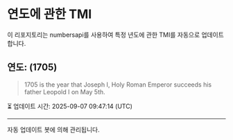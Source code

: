 
# 연도에 관한 TMI

이 리포지토리는 numbersapi를 사용하여 특정 년도에 관한 TMI를 자동으로 업데이트합니다.

## 연도: (1705)
> 1705 is the year that Joseph I, Holy Roman Emperor succeeds his father Leopold I on May 5th.

⏳ 업데이트 시간: 2025-09-07 09:47:14 (UTC)

---
자동 업데이트 봇에 의해 관리됩니다.
